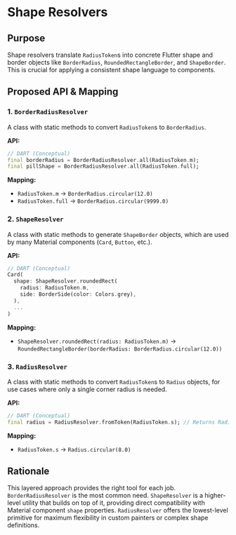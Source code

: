 # Shape Resolvers

## Purpose

Shape resolvers translate `RadiusToken`s into concrete Flutter shape and border objects like `BorderRadius`, `RoundedRectangleBorder`, and `ShapeBorder`. This is crucial for applying a consistent shape language to components.

## Proposed API & Mapping

### 1. `BorderRadiusResolver`

A class with static methods to convert `RadiusToken`s to `BorderRadius`.

**API:**
```dart
// DART (Conceptual)
final borderRadius = BorderRadiusResolver.all(RadiusToken.m);
final pillShape = BorderRadiusResolver.all(RadiusToken.full);
```

**Mapping:**
- `RadiusToken.m` -> `BorderRadius.circular(12.0)`
- `RadiusToken.full` -> `BorderRadius.circular(9999.0)`

### 2. `ShapeResolver`

A class with static methods to generate `ShapeBorder` objects, which are used by many Material components (`Card`, `Button`, etc.).

**API:**
```dart
// DART (Conceptual)
Card(
  shape: ShapeResolver.roundedRect(
    radius: RadiusToken.m,
    side: BorderSide(color: Colors.grey),
  ),
  ...
)
```

**Mapping:**
- `ShapeResolver.roundedRect(radius: RadiusToken.m)` -> `RoundedRectangleBorder(borderRadius: BorderRadius.circular(12.0))`

### 3. `RadiusResolver`

A class with static methods to convert `RadiusToken`s to `Radius` objects, for use cases where only a single corner radius is needed.

**API:**
```dart
// DART (Conceptual)
final radius = RadiusResolver.fromToken(RadiusToken.s); // Returns Radius.circular(8.0)
```

**Mapping:**
- `RadiusToken.s` -> `Radius.circular(8.0)`

## Rationale

This layered approach provides the right tool for each job. `BorderRadiusResolver` is the most common need. `ShapeResolver` is a higher-level utility that builds on top of it, providing direct compatibility with Material component `shape` properties. `RadiusResolver` offers the lowest-level primitive for maximum flexibility in custom painters or complex shape definitions.
